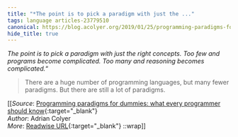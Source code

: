 ```yaml
---
title: "*The point is to pick a paradigm with just the ..."
tags: language articles-23779510
canonical: https://blog.acolyer.org/2019/01/25/programming-paradigms-for-dummies-what-every-programmer-should-know/
hide_title: true
---
```


*The point is to pick a paradigm with just the right concepts. Too few and programs become complicated. Too many and reasoning becomes complicated.*“

> There are a huge number of programming languages, but many fewer paradigms. But there are still a lot of paradigms.


[[_Source_: [Programming paradigms for dummies: what every programmer should know](https://blog.acolyer.org/2019/01/25/programming-paradigms-for-dummies-what-every-programmer-should-know/){:target="_blank"}<br>
_Author_: Adrian Colyer<br>
_More_: [Readwise URL](https://readwise.io/open/465101350){:target="_blank"}
::wrap]]